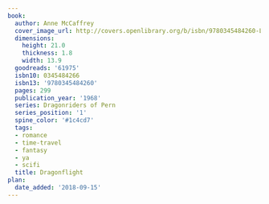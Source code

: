 ```yaml
---
book:
  author: Anne McCaffrey
  cover_image_url: http://covers.openlibrary.org/b/isbn/9780345484260-L.jpg
  dimensions:
    height: 21.0
    thickness: 1.8
    width: 13.9
  goodreads: '61975'
  isbn10: 0345484266
  isbn13: '9780345484260'
  pages: 299
  publication_year: '1968'
  series: Dragonriders of Pern
  series_position: '1'
  spine_color: '#1c4cd7'
  tags:
  - romance
  - time-travel
  - fantasy
  - ya
  - scifi
  title: Dragonflight
plan:
  date_added: '2018-09-15'
---
```

